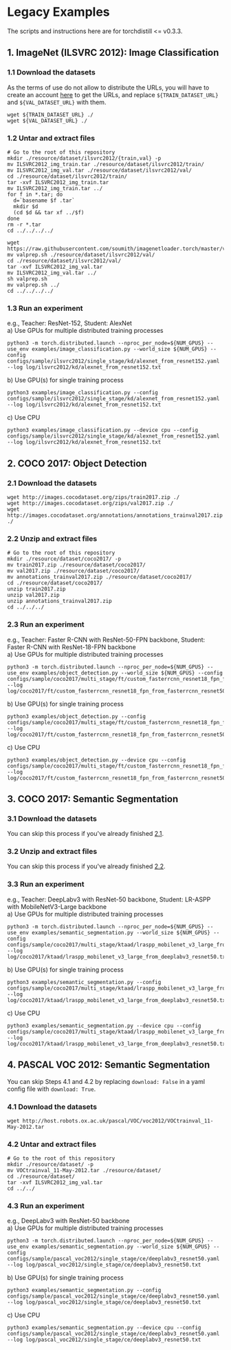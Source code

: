 # Legacy Examples
The scripts and instructions here are for torchdistill <= v0.3.3.

## 1. ImageNet (ILSVRC 2012): Image Classification
### 1.1 Download the datasets
As the terms of use do not allow to distribute the URLs, you will have to create an account [here](http://image-net.org/download) to get the URLs, and replace `${TRAIN_DATASET_URL}` and `${VAL_DATASET_URL}` with them.
```shell
wget ${TRAIN_DATASET_URL} ./
wget ${VAL_DATASET_URL} ./
```

### 1.2 Untar and extract files
```shell
# Go to the root of this repository
mkdir ./resource/dataset/ilsvrc2012/{train,val} -p
mv ILSVRC2012_img_train.tar ./resource/dataset/ilsvrc2012/train/
mv ILSVRC2012_img_val.tar ./resource/dataset/ilsvrc2012/val/
cd ./resource/dataset/ilsvrc2012/train/
tar -xvf ILSVRC2012_img_train.tar
mv ILSVRC2012_img_train.tar ../
for f in *.tar; do
  d=`basename $f .tar`
  mkdir $d
  (cd $d && tar xf ../$f)
done
rm -r *.tar
cd ../../../../

wget https://raw.githubusercontent.com/soumith/imagenetloader.torch/master/valprep.sh
mv valprep.sh ./resource/dataset/ilsvrc2012/val/
cd ./resource/dataset/ilsvrc2012/val/
tar -xvf ILSVRC2012_img_val.tar
mv ILSVRC2012_img_val.tar ../
sh valprep.sh
mv valprep.sh ../
cd ../../../../
```

### 1.3 Run an experiment
e.g., Teacher: ResNet-152, Student: AlexNet  
a) Use GPUs for multiple distributed training processes
```shell
python3 -m torch.distributed.launch --nproc_per_node=${NUM_GPUS} --use_env examples/image_classification.py --world_size ${NUM_GPUS} --config configs/sample/ilsvrc2012/single_stage/kd/alexnet_from_resnet152.yaml --log log/ilsvrc2012/kd/alexnet_from_resnet152.txt
```
b) Use GPU(s) for single training process
```shell
python3 examples/image_classification.py --config configs/sample/ilsvrc2012/single_stage/kd/alexnet_from_resnet152.yaml --log log/ilsvrc2012/kd/alexnet_from_resnet152.txt
```  
c) Use CPU
```shell
python3 examples/image_classification.py --device cpu --config configs/sample/ilsvrc2012/single_stage/kd/alexnet_from_resnet152.yaml --log log/ilsvrc2012/kd/alexnet_from_resnet152.txt
```  


## 2. COCO 2017: Object Detection
### 2.1 Download the datasets
```shell
wget http://images.cocodataset.org/zips/train2017.zip ./
wget http://images.cocodataset.org/zips/val2017.zip ./
wget http://images.cocodataset.org/annotations/annotations_trainval2017.zip ./
```

### 2.2 Unzip and extract files
```shell
# Go to the root of this repository
mkdir ./resource/dataset/coco2017/ -p
mv train2017.zip ./resource/dataset/coco2017/
mv val2017.zip ./resource/dataset/coco2017/
mv annotations_trainval2017.zip ./resource/dataset/coco2017/
cd ./resource/dataset/coco2017/
unzip train2017.zip
unzip val2017.zip
unzip annotations_trainval2017.zip
cd ../../../
```

### 2.3 Run an experiment
e.g., Teacher: Faster R-CNN with ResNet-50-FPN backbone, Student: Faster R-CNN with ResNet-18-FPN backbone  
a) Use GPUs for multiple distributed training processes
```shell
python3 -m torch.distributed.launch --nproc_per_node=${NUM_GPUS} --use_env examples/object_detection.py --world_size ${NUM_GPUS} --config configs/sample/coco2017/multi_stage/ft/custom_fasterrcnn_resnet18_fpn_from_fasterrcnn_resnet50_fpn.yaml --log log/coco2017/ft/custom_fasterrcnn_resnet18_fpn_from_fasterrcnn_resnet50_fpn.txt
```
b) Use GPU(s) for single training process
```shell
python3 examples/object_detection.py --config configs/sample/coco2017/multi_stage/ft/custom_fasterrcnn_resnet18_fpn_from_fasterrcnn_resnet50_fpn.yaml --log log/coco2017/ft/custom_fasterrcnn_resnet18_fpn_from_fasterrcnn_resnet50_fpn.txt
```  
c) Use CPU
```shell
python3 examples/object_detection.py --device cpu --config configs/sample/coco2017/multi_stage/ft/custom_fasterrcnn_resnet18_fpn_from_fasterrcnn_resnet50_fpn.yaml --log log/coco2017/ft/custom_fasterrcnn_resnet18_fpn_from_fasterrcnn_resnet50_fpn.txt
```  


## 3. COCO 2017: Semantic Segmentation
### 3.1 Download the datasets
You can skip this process if you've already finished [2.1](https://github.com/yoshitomo-matsubara/torchdistill/tree/main/examples#21-download-the-datasets).

### 3.2 Unzip and extract files
You can skip this process if you've already finished [2.2](https://github.com/yoshitomo-matsubara/torchdistill/tree/main/examples#22-unzip-and-extract-files).

### 3.3 Run an experiment
e.g., Teacher: DeepLabv3 with ResNet-50 backbone, Student: LR-ASPP with MobileNetV3-Large backbone  
a) Use GPUs for multiple distributed training processes
```shell
python3 -m torch.distributed.launch --nproc_per_node=${NUM_GPUS} --use_env examples/semantic_segmentation.py --world_size ${NUM_GPUS} --config configs/sample/coco2017/multi_stage/ktaad/lraspp_mobilenet_v3_large_from_deeplabv3_resnet50.yaml --log log/coco2017/ktaad/lraspp_mobilenet_v3_large_from_deeplabv3_resnet50.txt
```
b) Use GPU(s) for single training process
```shell
python3 examples/semantic_segmentation.py --config configs/sample/coco2017/multi_stage/ktaad/lraspp_mobilenet_v3_large_from_deeplabv3_resnet50.yaml --log log/coco2017/ktaad/lraspp_mobilenet_v3_large_from_deeplabv3_resnet50.txt
```  
c) Use CPU
```shell
python3 examples/semantic_segmentation.py --device cpu --config configs/sample/coco2017/multi_stage/ktaad/lraspp_mobilenet_v3_large_from_deeplabv3_resnet50.yaml --log log/coco2017/ktaad/lraspp_mobilenet_v3_large_from_deeplabv3_resnet50.txt
```  


## 4. PASCAL VOC 2012: Semantic Segmentation
You can skip Steps 4.1 and 4.2 by replacing `download: False` in a yaml config file with `download: True`.

### 4.1 Download the datasets
```shell
wget http://host.robots.ox.ac.uk/pascal/VOC/voc2012/VOCtrainval_11-May-2012.tar
```

### 4.2 Untar and extract files
```shell
# Go to the root of this repository
mkdir ./resource/dataset/ -p
mv VOCtrainval_11-May-2012.tar ./resource/dataset/
cd ./resource/dataset/
tar -xvf ILSVRC2012_img_val.tar
cd ../../
```

### 4.3 Run an experiment
e.g., DeepLabv3 with ResNet-50 backbone  
a) Use GPUs for multiple distributed training processes
```shell
python3 -m torch.distributed.launch --nproc_per_node=${NUM_GPUS} --use_env examples/semantic_segmentation.py --world_size ${NUM_GPUS} --config configs/sample/pascal_voc2012/single_stage/ce/deeplabv3_resnet50.yaml --log log/pascal_voc2012/single_stage/ce/deeplabv3_resnet50.txt
```
b) Use GPU(s) for single training process
```shell
python3 examples/semantic_segmentation.py --config configs/sample/pascal_voc2012/single_stage/ce/deeplabv3_resnet50.yaml --log log/pascal_voc2012/single_stage/ce/deeplabv3_resnet50.txt
```  
c) Use CPU
```shell
python3 examples/semantic_segmentation.py --device cpu --config configs/sample/pascal_voc2012/single_stage/ce/deeplabv3_resnet50.yaml --log log/pascal_voc2012/single_stage/ce/deeplabv3_resnet50.txt
```  
